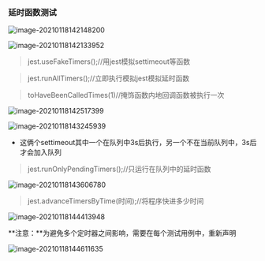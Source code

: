 ###  延时函数测试

![image-20210118142148200](D:\笔记\jest入门\media\image-20210118142148200.png)

![image-20210118142133952](D:\笔记\jest入门\media\image-20210118142133952.png)

> jest.useFakeTimers();//用jest模拟settimeout等函数

> jest.runAllTimers();//立即执行模拟jest模拟延时函数

> toHaveBeenCalledTimes(1)//掩饰函数内地回调函数被执行一次

![image-20210118142517399](D:\笔记\jest入门\media\image-20210118142517399.png)

![image-20210118143245939](D:\笔记\jest入门\media\image-20210118143245939.png)

- 这俩个settimeout其中一个在队列中3s后执行，另一个不在当前队列中，3s后才会加入队列

> jest.runOnlyPendingTimers();//只运行在队列中的延时函数

![image-20210118143606780](D:\笔记\jest入门\media\image-20210118143606780.png)

> jest.advanceTimersByTime(时间);//将程序快进多少时间

![image-20210118144413948](D:\笔记\jest入门\media\image-20210118144413948.png)

**注意：**为避免多个定时器之间影响，需要在每个测试用例中，重新声明

![image-20210118144611635](D:\笔记\jest入门\media\image-20210118144611635.png)